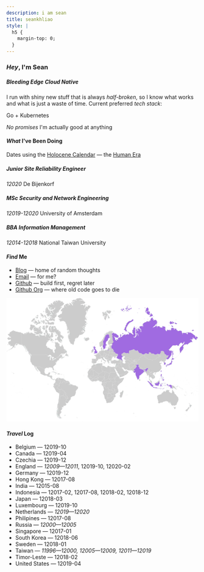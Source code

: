 ```yaml
---
description: i am sean
title: seankhliao
style: |
  h5 {
    margin-top: 0;
  }
---
```


### _Hey_, I'm Sean

##### _Bleeding_ Edge Cloud Native

I run with shiny new stuff that is always _half-broken_,
so I know what works and what is just a waste of time.
Current preferred _tech stack_:

Go + Kubernetes

_No promises_ I'm actually good at anything

#### _What_ I've Been Doing

Dates using the
[Holocene Calendar](https://en.wikipedia.org/wiki/Holocene_calendar)
— the [Human Era](https://www.youtube.com/watch?v=czgOWmtGVGs)

##### _Junior_ Site Reliability Engineer

_12020_ De Bijenkorf

##### _MSc_ Security and Network Engineering

_12019-12020_ University of Amsterdam

##### _BBA_ Information Management

_12014-12018_ National Taiwan University

#### _Find_ Me

- [Blog](/blog/) — home of random thoughts
- [Email](mailto:sean@seankhliao.com) — for me?
- [Github](https://github.com/seankhliao) — build first, regret later
- [Github Org](https://github.com/erred) — where old code goes to die

![map of countries I've visited](/map.webp)

#### _Travel_ Log

- Belgium — 12019-10
- Canada — 12019-04
- Czechia — 12019-12
- England — _12009—12011_, 12019-10, 12020-02
- Germany — 12019-12
- Hong Kong — 12017-08
- India — 12015-08
- Indonesia — 12017-02, 12017-08, 12018-02, 12018-12
- Japan — 12018-03
- Luxembourg — 12019-10
- Netherlands — _12019—12020_
- Philipines — 12017-08
- Russia — _12000—12005_
- Singapore — 12017-01
- South Korea — 12018-06
- Sweden — 12018-01
- Taiwan — _11996—12000, 12005—12009, 12011—12019_
- Timor-Leste — 12018-02
- United States — 12019-04
